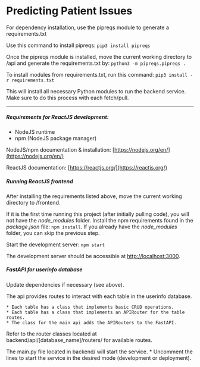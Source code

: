 # Predicting Patient Issues

For dependency installation, use the pipreqs module to generate a requirements.txt

Use this command to install pipreqs:
`pip3 install pipreqs`

Once the pipreqs module is installed, move the current working directory to /api and generate the requirements.txt by:
`python3 -m pipreqs.pipreqs .`

To install modules from requirements.txt, run this command:
`pip3 install -r requirements.txt`

This will install all necessary Python modules to run the backend service. Make sure to do this process with each fetch/pull.

---

##### Requirements for ReactJS development:

- NodeJS runtime
- npm (NodeJS package manager)

NodeJS/npm documentation & installation: [https://nodejs.org/en/](https://nodejs.org/en/)

ReactJS documentation: [https://reactjs.org/](https://reactjs.org/)

##### Running ReactJS frontend

After installing the requirements listed above, move the current working directory to /frontend.

If it is the first time running this project (after initially pulling code), you will not have the _node_modules_ folder. Install the npm requirements found in the _package.json_ file: `npm install`. If you already have the _node_modules_ folder, you can skip the previous step.

Start the development server: `npm start`

The development server should be accessible at [http://localhost:3000](http://localhost:3000).

##### FastAPI for userinfo database

Update dependencies if necessary (see above).

The api provides routes to interact with each table in the userinfo database.

    * Each table has a class that implements basic CRUD operations.
    * Each table has a class that implements an APIRouter for the table routes.
    * The class for the main api adds the APIRouters to the FastAPI.

Refer to the router classes located at backend/api/[database_name]/routers/ for available routes.

The main.py file located in backend/ will start the service.
    * Uncomment the lines to start the service in the desired mode (development or deployment).
